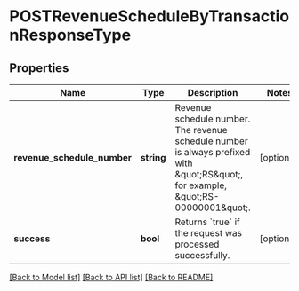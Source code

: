 # POSTRevenueScheduleByTransactionResponseType

## Properties
Name | Type | Description | Notes
------------ | ------------- | ------------- | -------------
**revenue_schedule_number** | **string** | Revenue schedule number. The revenue schedule number is always prefixed with \&quot;RS\&quot;, for example, \&quot;RS-00000001\&quot;. | [optional] 
**success** | **bool** | Returns &#x60;true&#x60; if the request was processed successfully. | [optional] 

[[Back to Model list]](../README.md#documentation-for-models) [[Back to API list]](../README.md#documentation-for-api-endpoints) [[Back to README]](../README.md)


